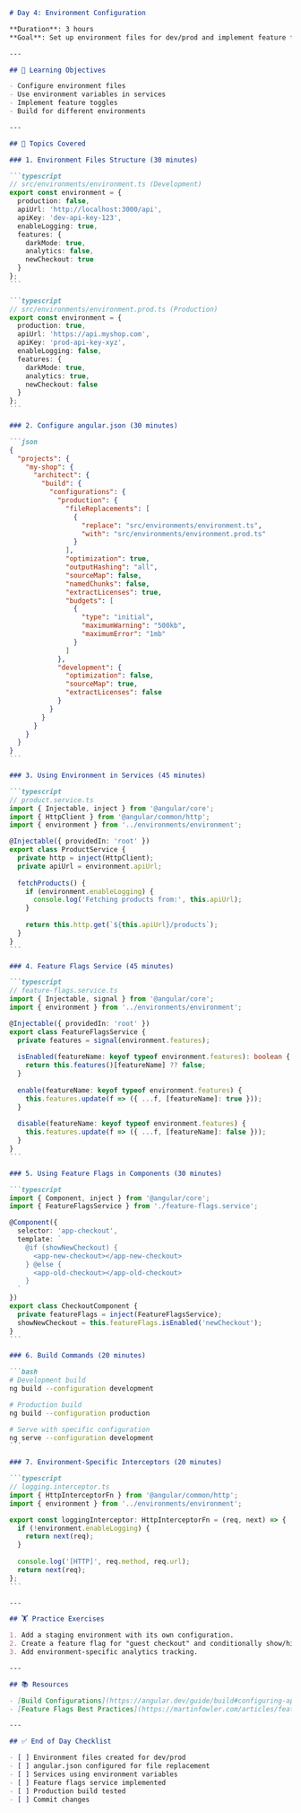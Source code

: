 ````markdown
# Day 4: Environment Configuration

**Duration**: 3 hours  
**Goal**: Set up environment files for dev/prod and implement feature flags.

---

## 🎯 Learning Objectives

- Configure environment files
- Use environment variables in services
- Implement feature toggles
- Build for different environments

---

## 📝 Topics Covered

### 1. Environment Files Structure (30 minutes)

```typescript
// src/environments/environment.ts (Development)
export const environment = {
  production: false,
  apiUrl: 'http://localhost:3000/api',
  apiKey: 'dev-api-key-123',
  enableLogging: true,
  features: {
    darkMode: true,
    analytics: false,
    newCheckout: true
  }
};
```

```typescript
// src/environments/environment.prod.ts (Production)
export const environment = {
  production: true,
  apiUrl: 'https://api.myshop.com',
  apiKey: 'prod-api-key-xyz',
  enableLogging: false,
  features: {
    darkMode: true,
    analytics: true,
    newCheckout: false
  }
};
```

### 2. Configure angular.json (30 minutes)

```json
{
  "projects": {
    "my-shop": {
      "architect": {
        "build": {
          "configurations": {
            "production": {
              "fileReplacements": [
                {
                  "replace": "src/environments/environment.ts",
                  "with": "src/environments/environment.prod.ts"
                }
              ],
              "optimization": true,
              "outputHashing": "all",
              "sourceMap": false,
              "namedChunks": false,
              "extractLicenses": true,
              "budgets": [
                {
                  "type": "initial",
                  "maximumWarning": "500kb",
                  "maximumError": "1mb"
                }
              ]
            },
            "development": {
              "optimization": false,
              "sourceMap": true,
              "extractLicenses": false
            }
          }
        }
      }
    }
  }
}
```

### 3. Using Environment in Services (45 minutes)

```typescript
// product.service.ts
import { Injectable, inject } from '@angular/core';
import { HttpClient } from '@angular/common/http';
import { environment } from '../environments/environment';

@Injectable({ providedIn: 'root' })
export class ProductService {
  private http = inject(HttpClient);
  private apiUrl = environment.apiUrl;
  
  fetchProducts() {
    if (environment.enableLogging) {
      console.log('Fetching products from:', this.apiUrl);
    }
    
    return this.http.get(`${this.apiUrl}/products`);
  }
}
```

### 4. Feature Flags Service (45 minutes)

```typescript
// feature-flags.service.ts
import { Injectable, signal } from '@angular/core';
import { environment } from '../environments/environment';

@Injectable({ providedIn: 'root' })
export class FeatureFlagsService {
  private features = signal(environment.features);
  
  isEnabled(featureName: keyof typeof environment.features): boolean {
    return this.features()[featureName] ?? false;
  }
  
  enable(featureName: keyof typeof environment.features) {
    this.features.update(f => ({ ...f, [featureName]: true }));
  }
  
  disable(featureName: keyof typeof environment.features) {
    this.features.update(f => ({ ...f, [featureName]: false }));
  }
}
```

### 5. Using Feature Flags in Components (30 minutes)

```typescript
import { Component, inject } from '@angular/core';
import { FeatureFlagsService } from './feature-flags.service';

@Component({
  selector: 'app-checkout',
  template: `
    @if (showNewCheckout) {
      <app-new-checkout></app-new-checkout>
    } @else {
      <app-old-checkout></app-old-checkout>
    }
  `
})
export class CheckoutComponent {
  private featureFlags = inject(FeatureFlagsService);
  showNewCheckout = this.featureFlags.isEnabled('newCheckout');
}
```

### 6. Build Commands (20 minutes)

```bash
# Development build
ng build --configuration development

# Production build
ng build --configuration production

# Serve with specific configuration
ng serve --configuration development
```

### 7. Environment-Specific Interceptors (20 minutes)

```typescript
// logging.interceptor.ts
import { HttpInterceptorFn } from '@angular/common/http';
import { environment } from '../environments/environment';

export const loggingInterceptor: HttpInterceptorFn = (req, next) => {
  if (!environment.enableLogging) {
    return next(req);
  }
  
  console.log('[HTTP]', req.method, req.url);
  return next(req);
};
```

---

## 🏋️ Practice Exercises

1. Add a staging environment with its own configuration.
2. Create a feature flag for "guest checkout" and conditionally show/hide UI.
3. Add environment-specific analytics tracking.

---

## 📚 Resources

- [Build Configurations](https://angular.dev/guide/build#configuring-application-environments)
- [Feature Flags Best Practices](https://martinfowler.com/articles/feature-toggles.html)

---

## ✅ End of Day Checklist

- [ ] Environment files created for dev/prod
- [ ] angular.json configured for file replacement
- [ ] Services using environment variables
- [ ] Feature flags service implemented
- [ ] Production build tested
- [ ] Commit changes

````